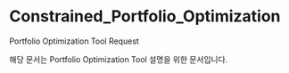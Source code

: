 # Constrained_Portfolio_Optimization
Portfolio Optimization Tool Request

해당 문서는 Portfolio Optimization Tool 설명을 위한 문서입니다.
